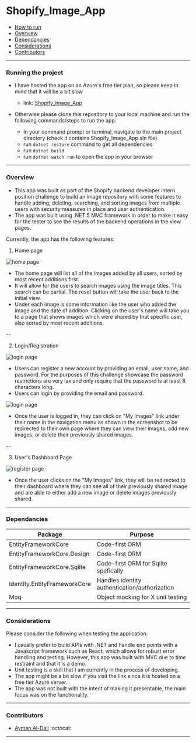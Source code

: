 # Shopify_Image_App

- [How to run](#running-the-project)
- [Overview](#overview)
- [Dependancies](#dependancies)
- [Considerations](#considerations)
- [Contributors](#contributors)

---

### Running the project

- I have hosted the app on an Azure's free tier plan, so please keep in mind that it will be a bit slow
  - link: [Shopify_Image_App](https://shopify-image-app.azurewebsites.net/)

- Otherwise please clone this repository to your local machine and run the following commands/steps to run the app:

  - In your command prompt or terminal, navigate to the main project directory (check it contains Shopify_Image_App.sln file)
  - run `dotnet restore` command to get all dependencies
  - run `dotnet build`
  - run `dotnet watch run` to open the app in your browser

---

### Overview

- This app was built as part of the Shopify backend developer intern position challenge to build an image repository with some features to handle adding, deleting, 
searching, and sorting images from multiple users with security measures in place and user authentication.
- The app was built using .NET 5 MVC framework in order to make it easy for the tester to see the results of the backend operations in the view pages.

Currently, the app has the following features:

1. Home page

<img src="https://puu.sh/HCUH9/3974933c01.png" alt="home page" />

- The home page will list all of the images added by all users, sorted by most recent additions first.
- It will allow for the users to search images using the image titles. This search can be partial. The reset button will take the user back to the initial view.
- Under each image is some information like the user who added the image and the date of addition. Clicking on the user's name will take you to a page that shows images 
which were shared by that specific user, also sorted by most recent additions.

--

2. Login/Registration

<img src="https://puu.sh/HCUMW/79392c7473.png" alt="login page" />

- Users can register a new account by providing an email, user name, and password. For the purposes of this challenge showcase the password restrictions are very lax and 
only require that the password is at least 8 characters long.
- Users can login by providing the email and password.

<img src="https://puu.sh/HCUO0/7a1d6880f3.png" alt="login page" />

- Once the user is logged in, they can click on "My Images" link under their name in the navigation menu as shown in the screenshot to be redirected to their own page 
where they can view their images, add new images, or delete their previously shared images.

--

3. User's Dashboard Page

<img src="https://puu.sh/HCURQ/3b82dd0e00.png" alt="register page" />

- Once the user clicks on the "My Images" link, they will be redirected to their dashboard where they can see all of their previously shared image and are able to either 
add a new image or delete images previously shared.

---

### Dependancies

| Package                             | Purpose                                        |
| ----------------------------------- | ---------------------------------------------- |
| EntityFrameworkCore                 | Code-first ORM                                 |
| EntityFrameworkCore.Design          | Code-first ORM                                 |
| EntityFrameworkCore.Sqlite          | Code-first ORM for Sqlite spefically           |
| Identity.EntityFrameworkCore        | Handles identity authentication/authorization  |
| Moq                                 | Object mocking for X unit testing              |

---

### Considerations

Please consider the following when testing the application:

- I usually prefer to build APIs with .NET and handle end points with a Javascript framework such as React, which allows for robust error handling and testing. However, 
this app was built with MVC due to time restraint and that it is a demo.
- Unit testing is a skill that I am currently in the process of developing.
- The app might be a bit slow if you visit the link since it is hosted on a free tier Azure server.
- The app was not built with the intent of making it presentable, the main focus was on the functionality.

---

### Contributors

- [Ayman Al-Dali](https://github.com/ayman-d) :octocat:

---
